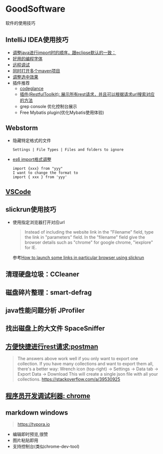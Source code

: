 # GoodSoftware
软件的使用技巧

## IntelliJ IDEA使用技巧
- [调整java进行import时的顺序，跟eclipse默认的一致：](https://stackoverflow.com/a/17194980/6182927)
- [好用的编程字体](https://github.com/yakumioto/YaHei-Consolas-Hybrid-1.12)
- [远程调试](http://lohasle.iteye.com/blog/1866139)
- [同时打开多个maven项目](https://stackoverflow.com/a/14637761/6182927)
- [调整选中效果](https://stackoverflow.com/a/26352646/6182927)
- 插件推荐 
  - [codeglance](https://plugins.jetbrains.com/plugin/7275-codeglance)
  - [插件(RestfulToolkit): 展示所有rest请求，并且可以根据请求url搜索对应的方法](https://plugins.jetbrains.com/plugin/10292-restfultoolkit)
  - grep console 优化控制台展示
  - Free Mybatis plugin(优化Mybatis使用体验)

## Webstorm
- 隐藏特定格式的文件
    ```
    Settings | File Types | Files and folders to ignore
    ```
- [es6 import格式调整](https://stackoverflow.com/a/41143964)  
    ```
    import {xxx} from "yyy"
    I want to change the format to
    import { xxx } from 'yyy'
    ```
    
    

## [VSCode](./vscode.md)

## slickrun使用技巧
- 使用指定浏览器打开对应url  
   > Instead of including the website link in the "Filename" field, type the link in "parameters" field. In the "filename" field give the browser details such as "chrome" for google chrome, "iexplore" for IE.    
   
   参考[How to launch some links in particular browser using slickrun](https://stackoverflow.com/a/6545239/6182927)  

## 清理硬盘垃圾：CCleaner

## 磁盘碎片整理：smart-defrag
## java性能问题分析  JProfiler
## 找出磁盘上的大文件  SpaceSniffer
## [方便快捷进行rest请求:postman](./bag/postman.md)

> The answers above work well if you only want to export one collection.
> If you have many collections and want to export them all, there's a better way:
> Wrench icon (top-right) -> Settings -> Data tab -> Export Data -> Download
> This will create a single json file with all your collections.
> https://stackoverflow.com/a/39530925

## [程序员开发调试利器: chrome](./bag/chrome.md)

## markdown windows
> https://typora.io
- 编辑即时预览,很赞
- 图片粘贴即用
- 支持控制台(类似chrome-dev-tool)
